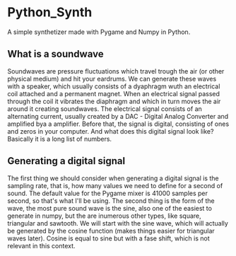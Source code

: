 # Python_Synth
A simple synthetizer made with Pygame and Numpy in Python.
## What is a soundwave
Soundwaves are pressure fluctuations which travel trough the air (or other physical medium) and hit your eardrums. We can generate these waves with a speaker, which usually consists of a dyaphragm wuth an electrical coil attached and a permanent magnet. When an electrical signal passed through the coil it vibrates the diaphragm and which in turn moves the air around it creating soundwaves.
The electrical signal consists of an alternating current, usually created by a DAC - Digital Analog Converter and amplified bya a amplifier. Before that, the signal is digital, consisting of ones and zeros in your computer.
And what does this digital signal look like? Basically it is a long list of numbers.
## Generating a digital signal
The first thing we should consider when generating a digital signal is the sampling rate, that is, how many values we need to define for a second of sound. The default value for the Pygame mixer is 41000 samples per second, so that's what I'll be using.
The second thing is the form of the wave, the most pure sound wave is the sine, also one of the easiest to generate in numpy, but the are inumerous other types, like square, triangular and sawtooth.
We will start with the sine wave, which will actually be generated by the cosine function (makes things easier for triangular waves later). Cosine is equal to sine but with a fase shift, which is not relevant in this context.


